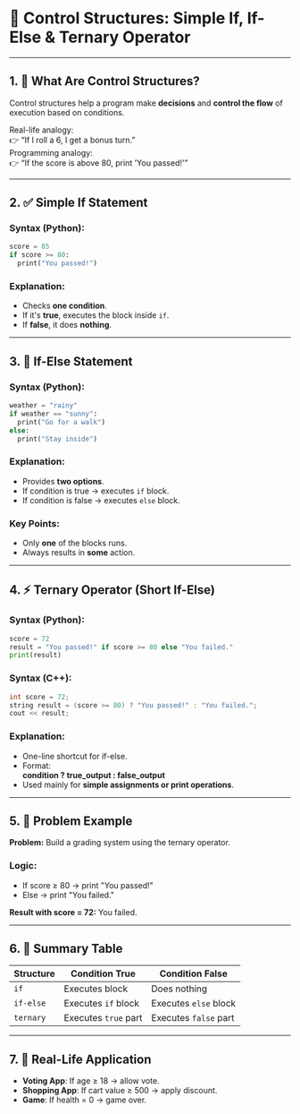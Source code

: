 # **🧠 Control Structures: Simple If, If-Else & Ternary Operator**

---

## **1. 🌟 What Are Control Structures?**

Control structures help a program make **decisions** and **control the flow** of execution based on conditions.

Real-life analogy:  
👉 “If I roll a 6, I get a bonus turn.”  
Programming analogy:  
👉 “If the score is above 80, print 'You passed!'”

---

## **2. ✅ Simple If Statement**

### **Syntax (Python):**

```python
score = 85  
if score >= 80:  
  print("You passed!")
```

### **Explanation:**

- Checks **one condition**.
- If it's **true**, executes the block inside `if`.
- If **false**, it does **nothing**.

---

## **3. 🔀 If-Else Statement**

### **Syntax (Python):**

```python
weather = "rainy"  
if weather == "sunny":  
  print("Go for a walk")  
else:  
  print("Stay inside")
```

### **Explanation:**

- Provides **two options**.
- If condition is true → executes `if` block.
- If condition is false → executes `else` block.

### **Key Points:**

- Only **one** of the blocks runs.
- Always results in **some** action.

---

## **4. ⚡ Ternary Operator (Short If-Else)**

### **Syntax (Python):**

```python
score = 72  
result = "You passed!" if score >= 80 else "You failed."  
print(result)
```

### **Syntax (C++):**

```c++
int score = 72;  
string result = (score >= 80) ? "You passed!" : "You failed.";  
cout << result;
```

### **Explanation:**

- One-line shortcut for if-else.
- Format:  
	**condition ? true_output : false_output**
- Used mainly for **simple assignments or print operations**.

---

## **5. 🎯 Problem Example**

**Problem:** Build a grading system using the ternary operator.
### **Logic:**

- If score ≥ 80 → print "You passed!"
- Else → print "You failed."

**Result with score = 72:** You failed.

---

## **6. 🧪 Summary Table**

|Structure|Condition True|Condition False|
|---|---|---|
|`if`|Executes block|Does nothing|
|`if-else`|Executes `if` block|Executes `else` block|
|`ternary`|Executes `true` part|Executes `false` part|

---

## **7. 🧠 Real-Life Application**

- **Voting App**: If age ≥ 18 → allow vote.
- **Shopping App**: If cart value ≥ 500 → apply discount.
- **Game**: If health = 0 → game over.